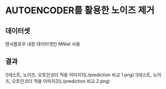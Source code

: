 # AUTOENCODER를 활용한 노이즈 제거 


## 데이터셋
텐서플로우 내장 데이터셋인 MNist 사용

## 결과
![테스트, 노이즈, 오토인코더 적용 이미지1](./prediction 비교 1.png)
![테스트, 노이즈, 오토인코더 적용 이미지2](./prediction 비교 2.png)
